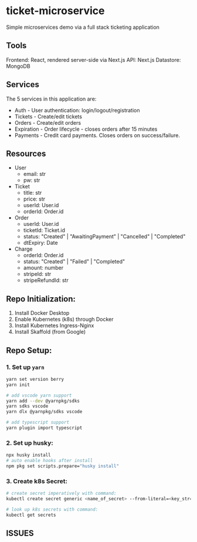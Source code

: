 # ticket-microservice

Simple microservices demo via a full stack ticketing application

## Tools

Frontend: React, rendered server-side via Next.js
API: Next.js
Datastore: MongoDB

## Services

The 5 services in this application are:

- Auth - User authentication: login/logout/registration
- Tickets - Create/edit tickets
- Orders - Create/edit orders
- Expiration - Order lifecycle - closes orders after 15 minutes
- Payments - Credit card payments. Closes orders on success/failure.

## Resources

- User
  - email: str
  - pw: str
- Ticket
  - title: str
  - price: str
  - userId: User.id
  - orderId: Order.id
- Order
  - userId: User.id
  - ticketId: Ticket.id
  - status: "Created" | "AwaitingPayment" | "Cancelled" | "Completed"
  - dtExpiry: Date
- Charge
  - orderId: Order.id
  - status: "Created" | "Failed" | "Completed"
  - amount: number
  - stripeId: str
  - stripeRefundId: str

## Repo Initialization:

1. Install Docker Desktop
1. Enable Kubernetes (k8s) through Docker
1. Install Kubernetes Ingress-Nginx
1. Install Skaffold (from Google)

## Repo Setup:

### 1. Set up `yarn`

```sh
yarn set version berry
yarn init

# add vscode yarn support
yarn add --dev @yarnpkg/sdks
yarn sdks vscode
yarn dlx @yarnpkg/sdks vscode

# add typescript support
yarn plugin import typescript
```

### 2. Set up husky:

```sh
npx husky install
# auto enable hooks after install
npm pkg set scripts.prepare="husky install"
```

### 3. Create k8s Secret:

```sh
# create secret imperatively with command:
kubectl create secret generic <name_of_secret> --from-literal=<key_str=value_str>

# look up k8s secrets with command:
kubectl get secrets
```

## ISSUES
